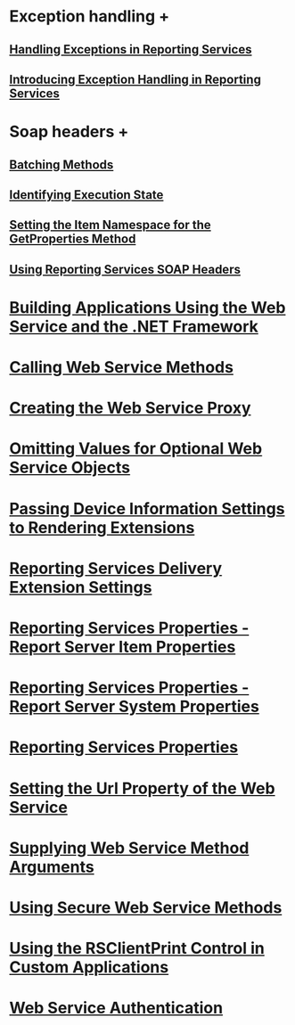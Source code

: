 
# Exception handling +
## [Handling Exceptions in Reporting Services](../../report-server-web-service-net-framework-exception-handling/handling-exceptions-in-reporting-services.md?toc=%2fsql%2freporting-services%2freport-server-web-service-net-framework-exception-handling%2ftoc.json)
## [Introducing Exception Handling in Reporting Services](../../report-server-web-service-net-framework-exception-handling/introducing-exception-handling-in-reporting-services.md?toc=%2fsql%2freporting-services%2freport-server-web-service-net-framework-exception-handling%2ftoc.json)


# Soap headers +
## [Batching Methods](../../report-server-web-service-net-framework-soap-headers/batching-methods.md?toc=%2fsql%2freporting-services%2freport-server-web-service-net-framework-soap-headers%2ftoc.json)
## [Identifying Execution State](../../report-server-web-service-net-framework-soap-headers/identifying-execution-state.md?toc=%2fsql%2freporting-services%2freport-server-web-service-net-framework-soap-headers%2ftoc.json)
## [Setting the Item Namespace for the GetProperties Method](../../report-server-web-service-net-framework-soap-headers/setting-the-item-namespace-for-the-getproperties-method.md?toc=%2fsql%2freporting-services%2freport-server-web-service-net-framework-soap-headers%2ftoc.json)
## [Using Reporting Services SOAP Headers](../../report-server-web-service-net-framework-soap-headers/using-reporting-services-soap-headers.md?toc=%2fsql%2freporting-services%2freport-server-web-service-net-framework-soap-headers%2ftoc.json)


# [Building Applications Using the Web Service and the .NET Framework](building-applications-using-the-web-service-and-the-net-framework.md)
# [Calling Web Service Methods](calling-web-service-methods.md)
# [Creating the Web Service Proxy](creating-the-web-service-proxy.md)
# [Omitting Values for Optional Web Service Objects](omitting-values-for-optional-web-service-objects.md)
# [Passing Device Information Settings to Rendering Extensions](passing-device-information-settings-to-rendering-extensions.md)
# [Reporting Services Delivery Extension Settings](reporting-services-delivery-extension-settings.md)
# [Reporting Services Properties - Report Server Item Properties](reporting-services-properties-report-server-item-properties.md)
# [Reporting Services Properties - Report Server System Properties](reporting-services-properties-report-server-system-properties.md)
# [Reporting Services Properties](reporting-services-properties.md)
# [Setting the Url Property of the Web Service](setting-the-url-property-of-the-web-service.md)
# [Supplying Web Service Method Arguments](supplying-web-service-method-arguments.md)
# [Using Secure Web Service Methods](using-secure-web-service-methods.md)
# [Using the RSClientPrint Control in Custom Applications](using-the-rsclientprint-control-in-custom-applications.md)
# [Web Service Authentication](web-service-authentication.md)
